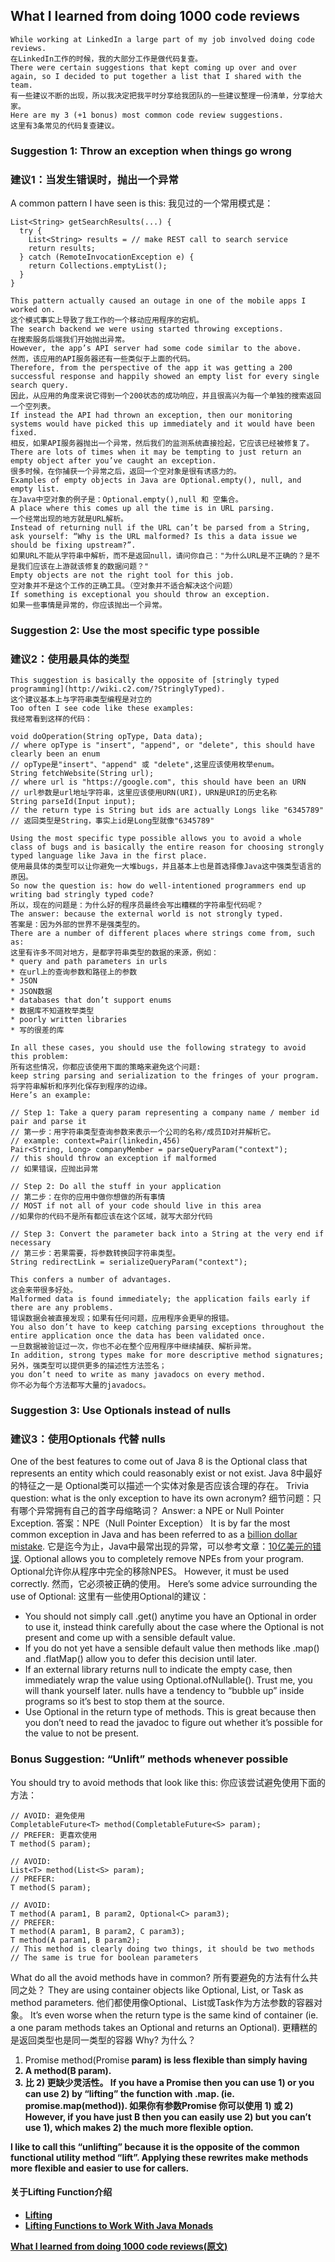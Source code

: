 ## What I learned from doing 1000 code reviews
    While working at LinkedIn a large part of my job involved doing code reviews. 
    在LinkedIn工作的时候，我的大部分工作是做代码复查。
    There were certain suggestions that kept coming up over and over again, so I decided to put together a list that I shared with the team.
    有一些建议不断的出现，所以我决定把我平时分享给我团队的一些建议整理一份清单，分享给大家。
    Here are my 3 (+1 bonus) most common code review suggestions.
    这里有3条常见的代码复查建议。
### Suggestion 1: Throw an exception when things go wrong 
### 建议1：当发生错误时，抛出一个异常
A common pattern I have seen is this:
我见过的一个常用模式是：
```
List<String> getSearchResults(...) {
  try {
    List<String> results = // make REST call to search service
    return results;
  } catch (RemoteInvocationException e) {
    return Collections.emptyList();
  }
}
```
    This pattern actually caused an outage in one of the mobile apps I worked on. 
    这个模式事实上导致了我工作的一个移动应用程序的宕机。
    The search backend we were using started throwing exceptions. 
    在搜索服务后端我们开始抛出异常。
    However, the app’s API server had some code similar to the above.
    然而，该应用的API服务器还有一些类似于上面的代码。 
    Therefore, from the perspective of the app it was getting a 200 successful response and happily showed an empty list for every single search query.
    因此，从应用的角度来说它得到一个200状态的成功响应，并且很高兴为每一个单独的搜索返回一个空列表。
    If instead the API had thrown an exception, then our monitoring systems would have picked this up immediately and it would have been fixed.
    相反，如果API服务器抛出一个异常，然后我们的监测系统直接捡起，它应该已经被修复了。
    There are lots of times when it may be tempting to just return an empty object after you’ve caught an exception.
    很多时候，在你捕获一个异常之后，返回一个空对象是很有诱惑力的。 
    Examples of empty objects in Java are Optional.empty(), null, and empty list. 
    在Java中空对象的例子是：Optional.empty(),null 和 空集合。
    A place where this comes up all the time is in URL parsing. 
    一个经常出现的地方就是URL解析。
    Instead of returning null if the URL can’t be parsed from a String, ask yourself: “Why is the URL malformed? Is this a data issue we should be fixing upstream?”.
    如果URL不能从字符串中解析，而不是返回null，请问你自己："为什么URL是不正确的？是不是我们应该在上游就该修复的数据问题？"
    Empty objects are not the right tool for this job. 
    空对象并不是这个工作的正确工具。（空对象并不适合解决这个问题）
    If something is exceptional you should throw an exception.
    如果一些事情是异常的，你应该抛出一个异常。
### Suggestion 2: Use the most specific type possible
### 建议2：使用最具体的类型
    This suggestion is basically the opposite of [stringly typed programming](http://wiki.c2.com/?StringlyTyped).
    这个建议基本上与字符串类型编程是对立的
    Too often I see code like these examples:
    我经常看到这样的代码：
```
void doOperation(String opType, Data data); 
// where opType is "insert", "append", or "delete", this should have clearly been an enum
// opType是"insert"、"append" 或 "delete",这里应该使用枚举enum。
String fetchWebsite(String url);
// where url is "https://google.com", this should have been an URN
// url参数是url地址字符串，这里应该使用URN(URI)，URN是URI的历史名称
String parseId(Input input);
// the return type is String but ids are actually Longs like "6345789"
// 返回类型是String，事实上id是Long型就像"6345789"
```
    Using the most specific type possible allows you to avoid a whole class of bugs and is basically the entire reason for choosing strongly typed language like Java in the first place.
    使用最具体的类型可以让你避免一大堆bugs，并且基本上也是首选择像Java这中强类型语言的原因。
    So now the question is: how do well-intentioned programmers end up writing bad stringly typed code? 
    所以，现在的问题是：为什么好的程序员最终会写出糟糕的字符串型代码呢？
    The answer: because the external world is not strongly typed. 
    答案是：因为外部的世界不是强类型的。
    There are a number of different places where strings come from, such as:
    这里有许多不同对地方，是都字符串类型的数据的来源，例如：
    * query and path parameters in urls 
    * 在url上的查询参数和路径上的参数
    * JSON
    * JSON数据
    * databases that don’t support enums
    * 数据库不知道枚举类型
    * poorly written libraries
    * 写的很差的库

    In all these cases, you should use the following strategy to avoid this problem: 
    所有这些情况，你都应该使用下面的策略来避免这个问题:
    keep string parsing and serialization to the fringes of your program.
    将字符串解析和序列化保存到程序的边缘。
    Here’s an example:
```
// Step 1: Take a query param representing a company name / member id pair and parse it
// 第一步：用字符串类型查询参数来表示一个公司的名称/成员ID对并解析它。
// example: context=Pair(linkedin,456)
Pair<String, Long> companyMember = parseQueryParam("context");
// this should throw an exception if malformed
// 如果错误，应抛出异常

// Step 2: Do all the stuff in your application
// 第二步：在你的应用中做你想做的所有事情
// MOST if not all of your code should live in this area
//如果你的代码不是所有都应该在这个区域，就写大部分代码

// Step 3: Convert the parameter back into a String at the very end if necessary
// 第三步：若果需要，将参数转换回字符串类型。
String redirectLink = serializeQueryParam("context");
```
    This confers a number of advantages. 
    这会来带很多好处。
    Malformed data is found immediately; the application fails early if there are any problems. 
    错误数据会被直接发现；如果有任何问题，应用程序会更早的报错。
    You also don’t have to keep catching parsing exceptions throughout the entire application once the data has been validated once.
    一旦数据被验证过一次，你也不必在整个应用程序中继续捕获、解析异常。
    In addition, strong types make for more descriptive method signatures; 
    另外，强类型可以提供更多的描述性方法签名；
    you don’t need to write as many javadocs on every method.
    你不必为每个方法都写大量的javadocs。
### Suggestion 3: Use Optionals instead of nulls
### 建议3：使用Optionals 代替 nulls
One of the best features to come out of Java 8 is the Optional class that represents an entity which could reasonably exist or not exist.
Java 8中最好的特征之一是 Optional类可以描述一个实体对象是否应该合理的存在。
Trivia question: what is the only exception to have its own acronym? 
细节问题：只有哪个异常拥有自己的首字母缩略词？
Answer: a NPE or Null Pointer Exception. 
答案：NPE（Null Pointer Exception）
It is by far the most common exception in Java and has been referred to as a [billion dollar mistake](https://www.infoq.com/presentations/Null-References-The-Billion-Dollar-Mistake-Tony-Hoare).
它是迄今为止，Java中最常出现的异常，可以参考文章：[10亿美元的错误](https://www.infoq.com/presentations/Null-References-The-Billion-Dollar-Mistake-Tony-Hoare).
Optional allows you to completely remove NPEs from your program. 
Optional允许你从程序中完全的移除NPES。
However, it must be used correctly. 
然而，它必须被正确的使用。
Here’s some advice surrounding the use of Optional:
这里有一些使用Optional的建议：
* You should not simply call .get() anytime you have an Optional in order to use it, instead think carefully about the case where the Optional is not present and come up with a sensible default value.
* If you do not yet have a sensible default value then methods like .map() and .flatMap() allow you to defer this decision until later.
* If an external library returns null to indicate the empty case, then immediately wrap the value using Optional.ofNullable(). Trust me, you will thank yourself later. nulls have a tendency to “bubble up” inside programs so it’s best to stop them at the source.
* Use Optional in the return type of methods. This is great because then you don’t need to read the javadoc to figure out whether it’s possible for the value to not be present.
### Bonus Suggestion: “Unlift” methods whenever possible
You should try to avoid methods that look like this:
你应该尝试避免使用下面的方法：
```
// AVOID: 避免使用
CompletableFuture<T> method(CompletableFuture<S> param);
// PREFER: 更喜欢使用
T method(S param);

// AVOID:
List<T> method(List<S> param);
// PREFER:
T method(S param);

// AVOID: 
T method(A param1, B param2, Optional<C> param3);
// PREFER:
T method(A param1, B param2, C param3);
T method(A param1, B param2);
// This method is clearly doing two things, it should be two methods
// The same is true for boolean parameters
```
What do all the avoid methods have in common? 
所有要避免的方法有什么共同之处？
They are using container objects like Optional, List, or Task as method parameters. 
他们都使用像Optional、List或Task作为方法参数的容器对象。
It’s even worse when the return type is the same kind of container (ie. a one param methods takes an Optional and returns an Optional).
更糟糕的是返回类型也是同一类型的容器
Why?
为什么？
1) Promise<A> method(Promise<B> param)
is less flexible than simply having
2) A method(B param).
1) 比 2) 更缺少灵活性。
If you have a Promise<B> then you can use 1) or you can use 2) by “lifting” the function with .map. (ie. promise.map(method)).
如果你有参数Promise<B> 你可以使用 1) 或 2)
However, if you have just B then you can easily use 2) but you can’t use 1), which makes 2) the much more flexible option.

I like to call this “unlifting” because it is the opposite of the common functional utility method “lift”. 
Applying these rewrites make methods more flexible and easier to use for callers.

#### 关于Lifting Function介绍
* [Lifting](https://wiki.haskell.org/Lifting)
* [Lifting Functions to Work With Java Monads](https://dzone.com/articles/lifting-functions-to-work-with-monads-in-java)

[What I learned from doing 1000 code reviews(原文)](https://hackernoon.com/what-i-learned-from-doing-1000-code-reviews-fe28d4d11c71)